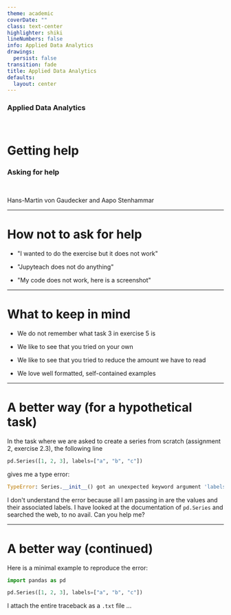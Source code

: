 ```yaml
---
theme: academic
coverDate: ""
class: text-center
highlighter: shiki
lineNumbers: false
info: Applied Data Analytics
drawings:
  persist: false
transition: fade
title: Applied Data Analytics
defaults:
  layout: center
---
```


### Applied Data Analytics

<br/>

# Getting help

### Asking for help

<br/>


Hans-Martin von Gaudecker and Aapo Stenhammar

---

# How not to ask for help

- "I wanted to do the exercise but it does not work"

- "Jupyteach does not do anything"

- "My code does not work, here is a screenshot"

---

# What to keep in mind

- We do not remember what task 3 in exercise 5 is

- We like to see that you tried on your own

- We like to see that you tried to reduce the amount we have to read

- We love well formatted, self-contained examples


---

# A better way (for a hypothetical task)

In the task where we are asked to create a series from scratch
(assignment 2, exercise 2.3), the following line

```python
pd.Series([1, 2, 3], labels=["a", "b", "c"])
```

gives me a type error:

```python
TypeError: Series.__init__() got an unexpected keyword argument 'labels'
```

I don't understand the error because all I am passing in are the values and their
associated labels. I have looked at the documentation of `pd.Series` and searched the
web, to no avail. Can you help me?

---

# A better way (continued)

Here is a minimal example to reproduce the error:

```python
import pandas as pd

pd.Series([1, 2, 3], labels=["a", "b", "c"])
```

I attach the entire traceback as a `.txt` file ...
